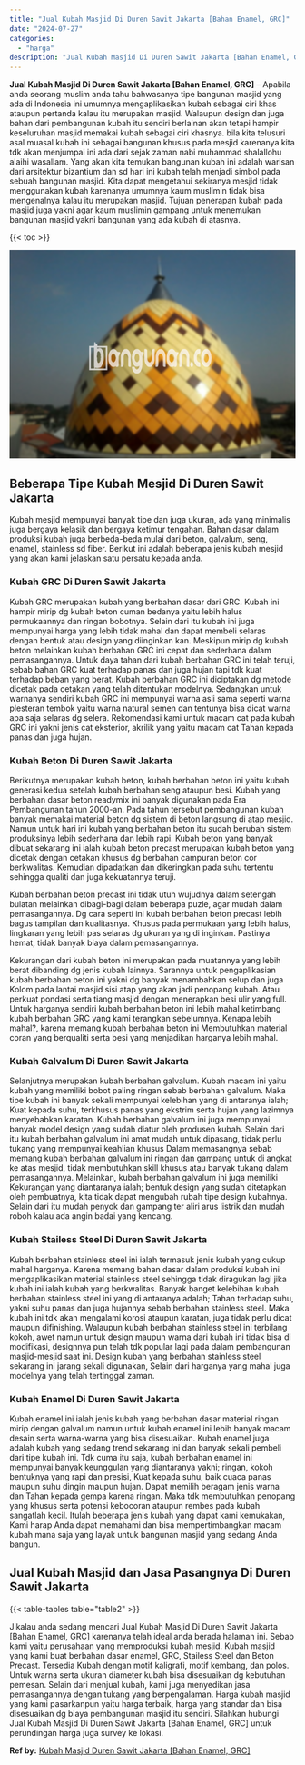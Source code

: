 ```yaml
---
title: "Jual Kubah Masjid Di Duren Sawit Jakarta [Bahan Enamel, GRC]"
date: "2024-07-27"
categories: 
  - "harga"
description: "Jual Kubah Masjid Di Duren Sawit Jakarta [Bahan Enamel, GRC]. Jikalau anda sedang mencari Jual Kubah Masjid Di Duren Sawit Jakarta [Bahan Enamel, GRC] kare..."
---
```


**Jual Kubah Masjid Di Duren Sawit Jakarta \[Bahan Enamel, GRC\]** – Apabila anda seorang muslim anda tahu bahwasanya tipe bangunan masjid yang ada di Indonesia ini umumnya mengaplikasikan kubah sebagai ciri khas ataupun pertanda kalau itu merupakan masjid. Walaupun design dan juga bahan dari pembangunan kubah itu sendiri berlainan akan tetapi hampir keseluruhan masjid memakai kubah sebagai ciri khasnya. bila kita telusuri asal muasal kubah ini sebagai bangunan khusus pada mesjid karenanya kita tdk akan menjumpai ini ada dari sejak zaman nabi muhammad shalallohu alaihi wasallam. Yang akan kita temukan bangunan kubah ini adalah warisan dari arsitektur bizantium dan sd hari ini kubah telah menjadi simbol pada sebuah bangunan masjid. Kita dapat mengetahui sekiranya mesjid tidak menggunakan kubah karenanya umumnya kaum muslimin tidak bisa mengenalnya kalau itu merupakan masjid. Tujuan penerapan kubah pada masjid juga yakni agar kaum muslimin gampang untuk menemukan bangunan masjid yakni bangunan yang ada kubah di atasnya.

{{< toc >}}

![Jual Kubah Masjid Di Duren Sawit Jakarta [Bahan Enamel, GRC]](/images/jual-kubah-masjid-37.png)

## Beberapa Tipe Kubah Mesjid Di Duren Sawit Jakarta

Kubah mesjid mempunyai banyak tipe dan juga ukuran, ada yang minimalis juga bergaya kelasik dan bergaya ketimur tengahan. Bahan dasar dalam produksi kubah juga berbeda-beda mulai dari beton, galvalum, seng, enamel, stainless sd fiber. Berikut ini adalah beberapa jenis kubah mesjid yang akan kami jelaskan satu persatu kepada anda.

### Kubah GRC Di Duren Sawit Jakarta

Kubah GRC merupakan kubah yang berbahan dasar dari GRC. Kubah ini hampir mirip dg kubah beton cuman bedanya yaitu lebih halus permukaannya dan ringan bobotnya. Selain dari itu kubah ini juga mempunyai harga yang lebih tidak mahal dan dapat membeli selaras dengan bentuk atau design yang diinginkan kan. Meskipun mirip dg kubah beton melainkan kubah berbahan GRC ini cepat dan sederhana dalam pemasangannya. Untuk daya tahan dari kubah berbahan GRC ini telah teruji, sebab bahan GRC kuat terhadap panas dan juga hujan tapi tdk kuat terhadap beban yang berat. Kubah berbahan GRC ini diciptakan dg metode dicetak pada cetakan yang telah ditentukan modelnya. Sedangkan untuk warnanya sendiri kubah GRC ini mempunyai warna asli sama seperti warna plesteran tembok yaitu warna natural semen dan tentunya bisa dicat warna apa saja selaras dg selera. Rekomendasi kami untuk macam cat pada kubah GRC ini yakni jenis cat eksterior, akrilik yang yaitu macam cat Tahan kepada panas dan juga hujan.

### Kubah Beton Di Duren Sawit Jakarta

Berikutnya merupakan kubah beton, kubah berbahan beton ini yaitu kubah generasi kedua setelah kubah berbahan seng ataupun besi. Kubah yang berbahan dasar beton readymix ini banyak digunakan pada Era Pembangunan tahun 2000-an. Pada tahun tersebut pembangunan kubah banyak memakai material beton dg sistem di beton langsung di atap mesjid. Namun untuk hari ini kubah yang berbahan beton itu sudah berubah sistem produksinya lebih sederhana dan lebih rapi. Kubah beton yang banyak dibuat sekarang ini ialah kubah beton precast merupakan kubah beton yang dicetak dengan cetakan khusus dg berbahan campuran beton cor berkwalitas. Kemudian dipadatkan dan dikeringkan pada suhu tertentu sehingga qualiti dan juga kekuatannya teruji.

Kubah berbahan beton precast ini tidak utuh wujudnya dalam setengah bulatan melainkan dibagi-bagi dalam beberapa puzle, agar mudah dalam pemasangannya. Dg cara seperti ini kubah berbahan beton precast lebih bagus tampilan dan kualitasnya. Khusus pada permukaan yang lebih halus, lingkaran yang lebih pas selaras dg ukuran yang di inginkan. Pastinya hemat, tidak banyak biaya dalam pemasangannya.

Kekurangan dari kubah beton ini merupakan pada muatannya yang lebih berat dibanding dg jenis kubah lainnya. Sarannya untuk pengaplikasian kubah berbahan beton ini yakni dg banyak menambahkan selup dan juga Kolom pada lantai masjid sisi atap yang akan jadi penopang kubah. Atau perkuat pondasi serta tiang masjid dengan menerapkan besi ulir yang full. Untuk harganya sendiri kubah berbahan beton ini lebih mahal ketimbang kubah berbahan GRC yang kami terangkan sebelumnya. Kenapa lebih mahal?, karena memang kubah berbahan beton ini Membutuhkan material coran yang berqualiti serta besi yang menjadikan harganya lebih mahal.

### Kubah Galvalum Di Duren Sawit Jakarta

Selanjutnya merupakan kubah berbahan galvalum. Kubah macam ini yaitu kubah yang memiliki bobot paling ringan sebab berbahan galvalum. Maka tipe kubah ini banyak sekali mempunyai kelebihan yang di antaranya ialah; Kuat kepada suhu, terkhusus panas yang ekstrim serta hujan yang lazimnya menyebabkan karatan. Kubah berbahan galvalum ini juga mempunyai banyak model design yang sudah diatur oleh produsen kubah. Selain dari itu kubah berbahan galvalum ini amat mudah untuk dipasang, tidak perlu tukang yang mempunyai keahlian khusus Dalam memasangnya sebab memang kubah berbahan galvalum ini ringan dan gampang untuk di angkat ke atas mesjid, tidak membutuhkan skill khusus atau banyak tukang dalam pemasangannya. Melainkan, kubah berbahan galvalum ini juga memiliki Kekurangan yang diantaranya ialah; bentuk design yang sudah ditetapkan oleh pembuatnya, kita tidak dapat mengubah rubah tipe design kubahnya. Selain dari itu mudah penyok dan gampang ter aliri arus listrik dan mudah roboh kalau ada angin badai yang kencang.

### Kubah Stailess Steel Di Duren Sawit Jakarta

Kubah berbahan stainless steel ini ialah termasuk jenis kubah yang cukup mahal harganya. Karena memang bahan dasar dalam produksi kubah ini mengaplikasikan material stainless steel sehingga tidak diragukan lagi jika kubah ini ialah kubah yang berkwalitas. Banyak banget kelebihan kubah berbahan stainless steel ini yang di antaranya adalah; Tahan terhadap suhu, yakni suhu panas dan juga hujannya sebab berbahan stainless steel. Maka kubah ini tdk akan mengalami korosi ataupun karatan, juga tidak perlu dicat maupun difinishing. Walaupun kubah berbahan stainless steel ini terbilang kokoh, awet namun untuk design maupun warna dari kubah ini tidak bisa di modifikasi, designnya pun telah tdk popular lagi pada dalam pembangunan masjid-mesjid saat ini. Design kubah yang berbahan stainless steel sekarang ini jarang sekali digunakan, Selain dari harganya yang mahal juga modelnya yang telah tertinggal zaman.

### Kubah Enamel Di Duren Sawit Jakarta

Kubah enamel ini ialah jenis kubah yang berbahan dasar material ringan mirip dengan galvalum namun untuk kubah enamel ini lebih banyak macam desain serta warna-warna yang bisa disesuaikan. Kubah enamel juga adalah kubah yang sedang trend sekarang ini dan banyak sekali pembeli dari tipe kubah ini. Tdk cuma itu saja, kubah berbahan enamel ini mempunyai banyak keunggulan yang diantaranya yakni; ringan, kokoh bentuknya yang rapi dan presisi, Kuat kepada suhu, baik cuaca panas maupun suhu dingin maupun hujan. Dapat memilih beragam jenis warna dan Tahan kepada gempa karena ringan. Maka tdk membutuhkan penopang yang khusus serta potensi kebocoran ataupun rembes pada kubah sangatlah kecil. Itulah beberapa jenis kubah yang dapat kami kemukakan, Kami harap Anda dapat memahami dan bisa mempertimbangkan macam kubah mana saja yang layak untuk bangunan masjid yang sedang Anda bangun.

## Jual Kubah Masjid dan Jasa Pasangnya Di Duren Sawit Jakarta

{{< table-tables table="table2" >}}

Jikalau anda sedang mencari Jual Kubah Masjid Di Duren Sawit Jakarta \[Bahan Enamel, GRC\] karenanya telah ideal anda berada halaman ini. Sebab kami yaitu perusahaan yang memproduksi kubah mesjid. Kubah masjid yang kami buat berbahan dasar enamel, GRC, Stailess Steel dan Beton Precast. Tersedia Kubah dengan motif kaligrafi, motif kembang, dan polos. Untuk warna serta ukuran diameter kubah bisa disesuaikan dg kebutuhan pemesan. Selain dari menjual kubah, kami juga menyedikan jasa pemasangannya dengan tukang yang berpengalaman. Harga kubah masjid yang kami pasarkanpun yaitu harga terbaik, harga yang standar dan bisa disesuaikan dg biaya pembangunan masjid itu sendiri. Silahkan hubungi Jual Kubah Masjid Di Duren Sawit Jakarta \[Bahan Enamel, GRC\] untuk perundingan harga juga survey ke lokasi.

**Ref by:** [Kubah Masjid Duren Sawit Jakarta [Bahan Enamel, GRC]](https://id.wikipedia.org/wiki/Kubah)
